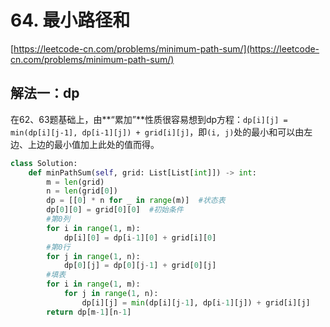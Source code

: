 # 64. 最小路径和

[https://leetcode-cn.com/problems/minimum-path-sum/](https://leetcode-cn.com/problems/minimum-path-sum/)

## 解法一：dp

在62、63题基础上，由**“累加”**性质很容易想到dp方程：`dp[i][j] = min(dp[i][j-1], dp[i-1][j]) + grid[i][j]`，即`(i, j)`处的最小和可以由左边、上边的最小值加上此处的值而得。

```python
class Solution:
    def minPathSum(self, grid: List[List[int]]) -> int:
        m = len(grid)
        n = len(grid[0])
        dp = [[0] * n for _ in range(m)]  #状态表
        dp[0][0] = grid[0][0]  #初始条件
        #第0列
        for i in range(1, m):
            dp[i][0] = dp[i-1][0] + grid[i][0]
        #第0行
        for j in range(1, n):
            dp[0][j] = dp[0][j-1] + grid[0][j]
        #填表
        for i in range(1, m):
            for j in range(1, n):
                dp[i][j] = min(dp[i][j-1], dp[i-1][j]) + grid[i][j]
        return dp[m-1][n-1]
```


